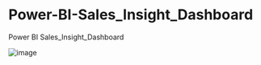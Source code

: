 # Power-BI-Sales_Insight_Dashboard
Power BI Sales_Insight_Dashboard

![image](https://github.com/user-attachments/assets/31c6ec7e-0bb9-48e9-ad98-aff40d5d72ff)
